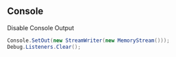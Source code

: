 ## Console

Disable Console Output
``` csharp
Console.SetOut(new StreamWriter(new MemoryStream()));
Debug.Listeners.Clear();
```
